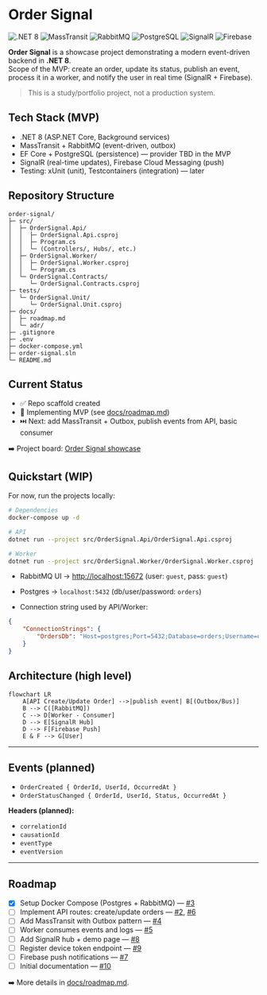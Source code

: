 # Order Signal

<!-- Badges -->
![.NET 8](https://img.shields.io/badge/.NET-8.0-512BD4?logo=dotnet&logoColor=white)
![MassTransit](https://img.shields.io/badge/MassTransit-8.x-0FA9A7)
![RabbitMQ](https://img.shields.io/badge/RabbitMQ-3.x-FF6600?logo=rabbitmq&logoColor=white)
![PostgreSQL](https://img.shields.io/badge/Postgres-16-336791?logo=postgresql&logoColor=white)
![SignalR](https://img.shields.io/badge/SignalR-realtime-2C3E50)
![Firebase](https://img.shields.io/badge/Firebase-Cloud%20Messaging-FFCA28?logo=firebase&logoColor=black)

**Order Signal** is a showcase project demonstrating a modern event-driven backend in **.NET 8**.  
Scope of the MVP: create an order, update its status, publish an event, process it in a worker, and notify the user in real time (SignalR + Firebase).

> This is a study/portfolio project, not a production system.


## Tech Stack (MVP)
- .NET 8 (ASP.NET Core, Background services)
- MassTransit + RabbitMQ (event-driven, outbox)
- EF Core + PostgreSQL (persistence) — provider TBD in the MVP
- SignalR (real-time updates), Firebase Cloud Messaging (push)
- Testing: xUnit (unit), Testcontainers (integration) — later


## Repository Structure

```text
order-signal/
├─ src/
│  ├─ OrderSignal.Api/
│  │  ├─ OrderSignal.Api.csproj
│  │  ├─ Program.cs
│  │  └─ (Controllers/, Hubs/, etc.)
│  ├─ OrderSignal.Worker/
│  │  ├─ OrderSignal.Worker.csproj
│  │  └─ Program.cs
│  └─ OrderSignal.Contracts/
│     └─ OrderSignal.Contracts.csproj
├─ tests/
│  └─ OrderSignal.Unit/
│     └─ OrderSignal.Unit.csproj
├─ docs/
│  ├─ roadmap.md
│  └─ adr/
├─ .gitignore
├─ .env
├─ docker-compose.yml
├─ order-signal.sln
└─ README.md
```

## Current Status
- ✅ Repo scaffold created
- 🚧 Implementing MVP (see [docs/roadmap.md](./docs/roadmap.md))
- ⏭️ Next: add MassTransit + Outbox, publish events from API, basic consumer

➡️ Project board: [Order Signal showcase](https://github.com/users/VirginioBruno/projects/4)

## Quickstart (WIP)
For now, run the projects locally:

```bash
# Dependencies
docker-compose up -d

# API
dotnet run --project src/OrderSignal.Api/OrderSignal.Api.csproj

# Worker
dotnet run --project src/OrderSignal.Worker/OrderSignal.Worker.csproj

```

- RabbitMQ UI → [http://localhost:15672](http://localhost:15672) (user: `guest`, pass: `guest`)  
- Postgres → `localhost:5432` (db/user/password: `orders`)  

- Connection string used by API/Worker:

```json
{
    "ConnectionStrings": {
        "OrdersDb": "Host=postgres;Port=5432;Database=orders;Username=orders;Password=orders"
    }
}
```

## Architecture (high level)

```mermaid
flowchart LR
    A[API Create/Update Order] -->|publish event| B[(Outbox/Bus)]
    B --> C([RabbitMQ])
    C --> D[Worker - Consumer]
    D --> E[SignalR Hub]
    D --> F[Firebase Push]
    E & F --> G[User]
```
---

## Events (planned)

- `OrderCreated { OrderId, UserId, OccurredAt }`
- `OrderStatusChanged { OrderId, UserId, Status, OccurredAt }`

**Headers (planned):**
- `correlationId`
- `causationId`
- `eventType`
- `eventVersion`

---

## Roadmap

- [x] Setup Docker Compose (Postgres + RabbitMQ) — [#3](https://github.com/VirginioBruno/order-signal/issues/3)
- [ ] Implement API routes: create/update orders — [#2](https://github.com/VirginioBruno/order-signal/issues/2), [#6](https://github.com/VirginioBruno/order-signal/issues/6)
- [ ] Add MassTransit with Outbox pattern — [#4](https://github.com/VirginioBruno/order-signal/issues/4)
- [ ] Worker consumes events and logs — [#5](https://github.com/VirginioBruno/order-signal/issues/5)
- [ ] Add SignalR hub + demo page — [#8](https://github.com/VirginioBruno/order-signal/issues/8)
- [ ] Register device token endpoint — [#9](https://github.com/VirginioBruno/order-signal/issues/9)
- [ ] Firebase push notifications — [#7](https://github.com/VirginioBruno/order-signal/issues/7)
- [ ] Initial documentation — [#10](https://github.com/VirginioBruno/order-signal/issues/10)

➡️ More details in [docs/roadmap.md](./docs/roadmap.md).